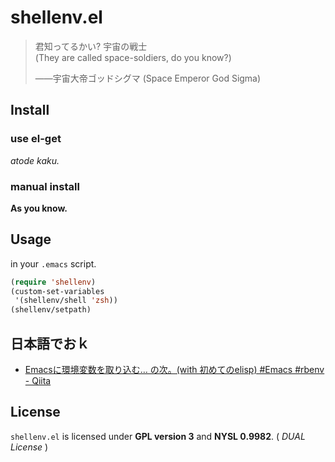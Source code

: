 shellenv.el
===========

> 君知ってるかい? 宇宙の戦士<br />
> (They are called space-soldiers, do you know?)
>
> ——宇宙大帝ゴッドシグマ (Space Emperor God Sigma)

Install
-------

### use el-get

*atode kaku.*

### manual install

**As you know.**

Usage
-----

in your `.emacs` script.

```lisp
(require 'shellenv)
(custom-set-variables
 '(shellenv/shell 'zsh))
(shellenv/setpath)
```

日本語でおｋ
------------

 * [Emacsに環境変数を取り込む… の次。(with 初めてのelisp) #Emacs #rbenv - Qiita](http://qiita.com/items/bdc979a7b93ea8f76bd3)

License
-------

`shellenv.el` is licensed under **GPL version 3** and **NYSL 0.9982**. ( *DUAL License* )
